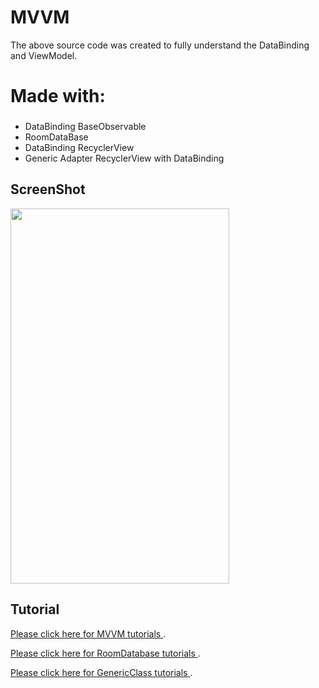 # MVVM

The above source code was created to fully understand the DataBinding and ViewModel.
# Made with:
###  
- DataBinding BaseObservable
- RoomDataBase
- DataBinding RecyclerView
- Generic Adapter RecyclerView with DataBinding


## ScreenShot
<img src="https://raw.githubusercontent.com/shakbari435/MVVM/master/mvvm.jpg" height="600" width="350">

## Tutorial
[Please click here for MVVM tutorials ](http://phoenixdevs.ir/%d8%a2%d9%85%d9%88%d8%b2%d8%b4-%d9%85%d8%b9%d9%85%d8%a7%d8%b1%db%8c-mvvm-%db%8c%d8%a7-viewmodel/).

[Please click here for RoomDatabase tutorials  ](http://phoenixdevs.ir/%d8%a2%d9%85%d9%88%d8%b2%d8%b4-%d8%af%db%8c%d8%aa%d8%a7%d8%a8%db%8c%d8%b3-room-%d8%af%d8%b1-%d8%a7%d9%86%d8%af%d8%b1%d9%88%db%8c%d8%af/).

[Please click here for GenericClass tutorials  ](http://phoenixdevs.ir/genericrecyclerview-%d8%af%d8%b1-%d8%a7%d9%86%d8%af%d8%b1%d9%88%db%8c%d8%af/).

